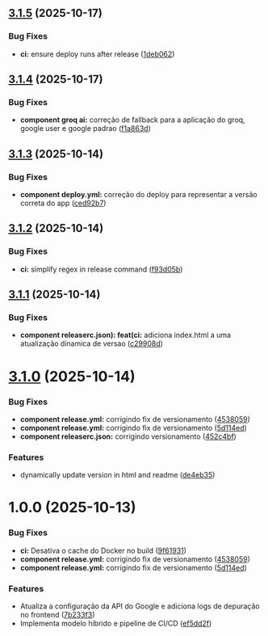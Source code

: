 ## [3.1.5](https://github.com/CidQueiroz/SenseiDB/compare/v3.1.4...v3.1.5) (2025-10-17)


### Bug Fixes

* **ci:** ensure deploy runs after release ([1deb062](https://github.com/CidQueiroz/SenseiDB/commit/1deb0624853f14b0fde5ba2a404d82566d82c703))

## [3.1.4](https://github.com/CidQueiroz/SenseiDB/compare/v3.1.3...v3.1.4) (2025-10-17)


### Bug Fixes

* **component groq ai:** correção de fallback para a aplicação do groq, google user e google padrao ([f1a863d](https://github.com/CidQueiroz/SenseiDB/commit/f1a863d53fad3de065986ccad3b913f2a77c72a4))

## [3.1.3](https://github.com/CidQueiroz/SenseiDB/compare/v3.1.2...v3.1.3) (2025-10-14)


### Bug Fixes

* **component deploy.yml:** correção do deploy para representar a versão correta do app ([ced92b7](https://github.com/CidQueiroz/SenseiDB/commit/ced92b707df53fc31c7b0ce433d6b7da6a9970ff))

## [3.1.2](https://github.com/CidQueiroz/SenseiDB/compare/v3.1.1...v3.1.2) (2025-10-14)


### Bug Fixes

* **ci:** simplify regex in release command ([f93d05b](https://github.com/CidQueiroz/SenseiDB/commit/f93d05b8a6266c53ae09f60e0287b3a797b4da3d))

## [3.1.1](https://github.com/CidQueiroz/SenseiDB/compare/v3.1.0...v3.1.1) (2025-10-14)


### Bug Fixes

* **component releaserc.json): feat(ci:** adiciona index.html a uma atualização dinamica de versao ([c29908d](https://github.com/CidQueiroz/SenseiDB/commit/c29908dd319435e85d2b2bdd7cf9a4875fb022a2))

# [3.1.0](https://github.com/CidQueiroz/SenseiDB/compare/v3.0.0...v3.1.0) (2025-10-14)


### Bug Fixes

* **component release.yml:** corrigindo fix de versionamento ([4538059](https://github.com/CidQueiroz/SenseiDB/commit/4538059ff09f3059d84fb0ae8b20f1e64b95ef84))
* **component release.yml:** corrigindo fix de versionamento ([5d114ed](https://github.com/CidQueiroz/SenseiDB/commit/5d114ed1b972ab27686e47b36b6b71fa8e75435f))
* **component releaserc.json:** corrigindo versionamento ([452c4bf](https://github.com/CidQueiroz/SenseiDB/commit/452c4bf4ec67c2d37c11db1f942b432f6a95db2d))


### Features

* dynamically update version in html and readme ([de4eb35](https://github.com/CidQueiroz/SenseiDB/commit/de4eb350ad1413dab7f062f05d781951a715ccf7))

# 1.0.0 (2025-10-13)


### Bug Fixes

* **ci:** Desativa o cache do Docker no build ([9f61931](https://github.com/CidQueiroz/SenseiDB/commit/9f61931a1980edc10c785438b6cb4ac72116667b))
* **component release.yml:** corrigindo fix de versionamento ([4538059](https://github.com/CidQueiroz/SenseiDB/commit/4538059ff09f3059d84fb0ae8b20f1e64b95ef84))
* **component release.yml:** corrigindo fix de versionamento ([5d114ed](https://github.com/CidQueiroz/SenseiDB/commit/5d114ed1b972ab27686e47b36b6b71fa8e75435f))


### Features

* Atualiza a configuração da API do Google e adiciona logs de depuração no frontend ([7b233f3](https://github.com/CidQueiroz/SenseiDB/commit/7b233f34df37182db60f919ff81f50de2bbf360f))
* Implementa modelo híbrido e pipeline de CI/CD ([ef5dd2f](https://github.com/CidQueiroz/SenseiDB/commit/ef5dd2f814f42a0961b1e2c8d0ef8efb3580f937))
